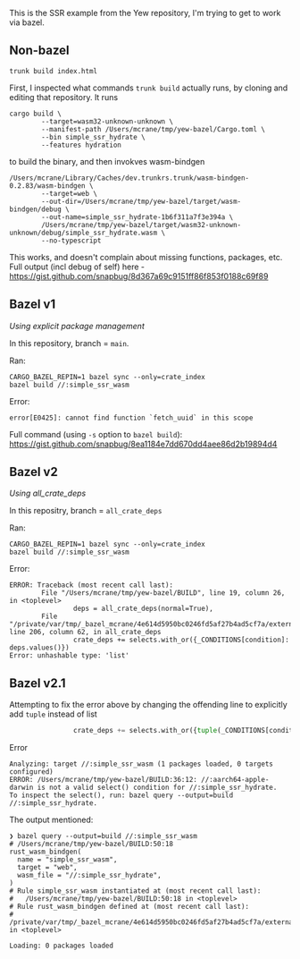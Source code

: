 This is the SSR example from the Yew repository, I'm trying to get to work via bazel.

## Non-bazel

```shell
trunk build index.html
```

First, I inspected what commands `trunk build` actually runs, by cloning and editing that repository. It runs
```shell
cargo build \
        --target=wasm32-unknown-unknown \
        --manifest-path /Users/mcrane/tmp/yew-bazel/Cargo.toml \
        --bin simple_ssr_hydrate \
        --features hydration
```
to build the binary, and then invokves wasm-bindgen
```shell
/Users/mcrane/Library/Caches/dev.trunkrs.trunk/wasm-bindgen-0.2.83/wasm-bindgen \
        --target=web \
        --out-dir=/Users/mcrane/tmp/yew-bazel/target/wasm-bindgen/debug \
        --out-name=simple_ssr_hydrate-1b6f311a7f3e394a \
        /Users/mcrane/tmp/yew-bazel/target/wasm32-unknown-unknown/debug/simple_ssr_hydrate.wasm \
        --no-typescript
```

This works, and doesn't complain about missing functions, packages, etc.
Full output (incl debug of self) here - https://gist.github.com/snapbug/8d367a69c9151ff86f853f0188c69f89

## Bazel v1

*Using explicit package management*

In this repository, branch = `main`.

Ran:
```shell
CARGO_BAZEL_REPIN=1 bazel sync --only=crate_index
bazel build //:simple_ssr_wasm
```

Error:
```
error[E0425]: cannot find function `fetch_uuid` in this scope
```

Full command (using `-s` option to `bazel build`): 
https://gist.github.com/snapbug/8ea1184e7dd670dd4aee86d2b19894d4

## Bazel v2

*Using all_crate_deps*

In this repositry, branch = `all_crate_deps`

Ran:
```shell
CARGO_BAZEL_REPIN=1 bazel sync --only=crate_index
bazel build //:simple_ssr_wasm
```

Error:
```
ERROR: Traceback (most recent call last):
        File "/Users/mcrane/tmp/yew-bazel/BUILD", line 19, column 26, in <toplevel>
                deps = all_crate_deps(normal=True),
        File "/private/var/tmp/_bazel_mcrane/4e614d5950bc0246fd5af27b4ad5cf7a/external/crates/defs.bzl", line 206, column 62, in all_crate_deps
                crate_deps += selects.with_or({_CONDITIONS[condition]: deps.values()})
Error: unhashable type: 'list'
```


## Bazel v2.1

Attempting to fix the error above by changing the offending line to explicitly add `tuple` instead of list
```python
                crate_deps += selects.with_or({tuple(_CONDITIONS[condition]): deps.values()})
```

Error
```
Analyzing: target //:simple_ssr_wasm (1 packages loaded, 0 targets configured)
ERROR: /Users/mcrane/tmp/yew-bazel/BUILD:36:12: //:aarch64-apple-darwin is not a valid select() condition for //:simple_ssr_hydrate.
To inspect the select(), run: bazel query --output=build //:simple_ssr_hydrate.
```

The output mentioned:
```
❯ bazel query --output=build //:simple_ssr_wasm 
# /Users/mcrane/tmp/yew-bazel/BUILD:50:18
rust_wasm_bindgen(
  name = "simple_ssr_wasm",
  target = "web",
  wasm_file = "//:simple_ssr_hydrate",
)
# Rule simple_ssr_wasm instantiated at (most recent call last):
#   /Users/mcrane/tmp/yew-bazel/BUILD:50:18 in <toplevel>
# Rule rust_wasm_bindgen defined at (most recent call last):
#   /private/var/tmp/_bazel_mcrane/4e614d5950bc0246fd5af27b4ad5cf7a/external/rules_rust/wasm_bindgen/wasm_bindgen.bzl:148:25 in <toplevel>

Loading: 0 packages loaded
```
